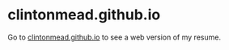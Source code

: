 # clintonmead.github.io

Go to [clintonmead.github.io](https://clintonmead.github.io) to see a web version of my resume.
